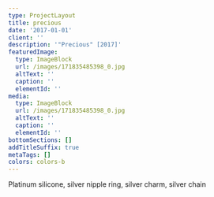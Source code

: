 ```yaml
---
type: ProjectLayout
title: precious
date: '2017-01-01'
client: ''
description: '"Precious" [2017]'
featuredImage:
  type: ImageBlock
  url: /images/171835485398_0.jpg
  altText: ''
  caption: ''
  elementId: ''
media:
  type: ImageBlock
  url: /images/171835485398_0.jpg
  altText: ''
  caption: ''
  elementId: ''
bottomSections: []
addTitleSuffix: true
metaTags: []
colors: colors-b
---
```

Platinum silicone, silver nipple ring, silver charm, silver chain
